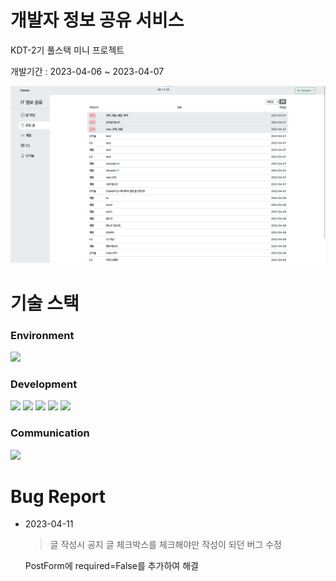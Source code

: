 # 개발자 정보 공유 서비스
KDT-2기 풀스택 미니 프로젝트

개발기간 : 2023-04-06 ~ 2023-04-07

![index](./readme/index.png)

# 기술 스택

### Environment

<img src="https://img.shields.io/badge/VISUAL STUDIO CODE-007ACC?style=for-the-badge&logo=VISUAL STUDIO CODE&logoColor=white">

### Development

<img src="https://img.shields.io/badge/HTML-E34F26?style=for-the-badge&logo=HTML5&logoColor=white">
<img src="https://img.shields.io/badge/CSS-1572B6?style=for-the-badge&logo=CSS3&logoColor=white">
<img src="https://img.shields.io/badge/JAVASCRIPT-F7DF1E?style=for-the-badge&logo=JAVASCRIPT&logoColor=white">
<img src="https://img.shields.io/badge/DJANGO-092E20?style=for-the-badge&logo=DJANGO&logoColor=white">
<img src="https://img.shields.io/badge/PYTHON-3776AB?style=for-the-badge&logo=PYTHON&logoColor=white">

### Communication

<img src="https://img.shields.io/badge/DISCORD-5865F2?style=for-the-badge&logo=DISCORD&logoColor=white">

# Bug Report

- 2023-04-11
  > 글 작성시 공지 글 체크박스를 체크해야만 작성이 되던 버그 수정

  PostForm에 required=False를 추가하여 해결